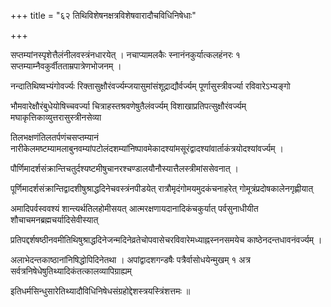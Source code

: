 +++
title = "६२ तिथिविशेषनक्षत्रविशेषवारादौचविधिनिषेधाः"

+++

सप्तम्यांनस्पृशेत्तैलंनीलवस्त्रंनधारयेत् । नचाप्यामलकैः स्नानंनकुर्यात्कलहंनरः १ सप्तम्याम्नैवकुर्वीतताम्रपात्रेणभोजनम् ।

नन्दातिथिष्वभ्यंगोवर्ज्यः रिक्तासुक्षौरंवर्ज्यम्जयासुमांसंशूद्राद्यौर्वर्ज्यम् पूर्णासुस्त्रीवर्ज्या रविवारेऽभ्यङ्गो

भौमवारेक्षौरंबुधेयोषिच्चवर्ज्या चित्राहस्तश्रवणेषुतैलंवर्ज्यम् विशाखाप्रतिपत्सुक्षौरंवर्ज्यम् मघाकृत्तिकाव्युत्तरासुस्त्रीनसेव्या

तिलभक्षणंतिलतर्पणंचसप्तम्यानं नारीकेलमष्टम्यामलाबुनवम्यांपटोलंदशम्यांनिष्पावमेकादश्यांमसूरंद्वादश्यांवार्ताकंत्रयोदश्यांवर्ज्यम् ।

पौर्णिमादर्शसंक्रान्तिचतुर्दश्यष्टमीषुचानरश्चण्डालयौनौस्यात्तैलस्त्रीमांससेवनात् ।

पूर्णिमादर्शसंक्रान्तिद्वादशीषुश्राद्धदिनेचवस्त्रंनपीडयेत् रात्रौमृदंगोमयमुदकंचनाहरेत् गोमूत्रंप्रदोषकालेनगृह्णीयात्

अमादिपर्वस्ववश्यं शान्त्यर्थतिलहोमीसयत् आत्मरक्षणायदानादिकंचकुर्यात् पर्वसुनाधीयीत शौचाचमनब्रह्मचर्यादिसेवीस्यात्

प्रतिपद्दर्शषष्ठीनवमीतिथिषुश्राद्धदिनेजन्मदिनेव्रतेचोपवासेचरविवारेमध्याह्नस्ननसमयेच काष्ठेनदन्तधावनंवर्ज्यम् ।

अलाभेदन्तकाष्ठानांनिषिद्धोपिदिनेतथा । अपांद्वादशगन्डषैः पत्रैर्वासोधयेन्मुखम् १ अत्र सर्वत्रनिषेधेषुतिथ्यादिकंतत्कालव्यापिग्राह्यम्

इतिधर्मसिन्धुसारेतिथ्यादौविधिनिषेधसंग्रहोद्देशस्त्रयस्त्रिंशत्तमः ॥
